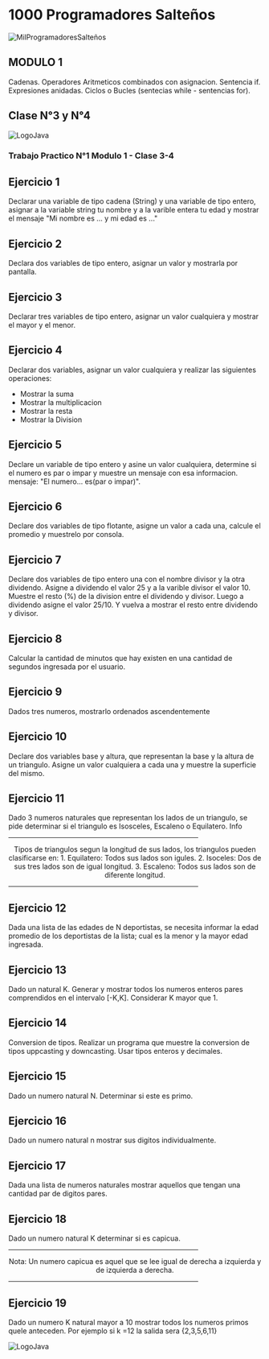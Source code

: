 
# 1000 Programadores Salteños
![MilProgramadoresSalteños](https://yt3.ggpht.com/nOWBL1Um0OIYNdmqW234zI1yxFbzgOiLR_2_fVBFb-c4mlNX0gq1KjIITaj5mywt5lZwy53Rgkc=s176-c-k-c0x00ffffff-no-rj)

## MODULO 1
Cadenas. Operadores Aritmeticos combinados con asignacion. Sentencia if. Expresiones anidadas. Ciclos o Bucles (sentecias while - sentencias for).

## Clase N°3 y N°4
![LogoJava](https://dev.java/assets/images/java-logo-vert-blk.png)

### Trabajo Practico N°1 Modulo 1 - Clase 3-4

## Ejercicio 1
Declarar una variable de tipo cadena (String) y una variable de tipo entero, asignar a la variable string tu nombre y a la varible entera tu edad y mostrar 
el mensaje "Mi nombre es ... y mi edad es ..."

## Ejercicio 2
Declara dos variables de tipo entero, asignar un valor y mostrarla por pantalla.

## Ejercicio 3
Declarar tres variables de tipo entero, asignar un valor cualquiera y mostrar el mayor y el menor.

## Ejercicio 4
Declarar dos variables, asignar un valor cualquiera y realizar las siguientes operaciones:
* Mostrar la suma
* Mostrar la multiplicacion
* Mostrar la resta
* Mostrar la Division


## Ejercicio 5
Declare un variable de tipo entero y asine un valor cualquiera, determine si el numero es par o impar y muestre un mensaje con esa informacion. mensaje: 
"El numero... es(par o impar)".

## Ejercicio 6
Declare  dos variables de tipo flotante, asigne un valor a cada una, calcule el promedio y muestrelo por consola.

## Ejercicio 7
Declare dos variables de tipo entero una con el nombre divisor y la otra dividendo. Asigne a dividendo el valor 25 y a la varible divisor el valor 10. Muestre
el resto (%) de la division entre el dividendo y divisor. Luego a dividendo asigne el valor 25/10. Y vuelva a mostrar el resto entre dividendo y divisor.

## Ejercicio 8
Calcular la cantidad de minutos que hay existen en una cantidad de segundos ingresada por el usuario.

## Ejercicio 9
Dados tres numeros, mostrarlo ordenados ascendentemente

## Ejercicio 10
Declare dos variables base y altura, que representan la base y la altura de un triangulo. Asigne un valor cualquiera  a cada una y muestre la superficie del mismo.

## Ejercicio 11
Dado 3 numeros naturales que representan los lados de un triangulo, se pide determinar si el triangulo es Isosceles, Escaleno o Equilatero.
Info
<hr width="75%">
  <p align="center">
   Tipos de triangulos segun la longitud de sus lados, los triangulos pueden clasificarse en:
  1. Equilatero: Todos sus lados son igules.
  2. Isoceles: Dos de sus tres lados son de igual longitud.
  3. Escaleno: Todos sus lados son de diferente longitud.
  </p>
<hr width="75%">


## Ejercicio 12
Dada una lista de las edades de N deportistas, se necesita informar la edad promedio de los deportistas de la lista; cual es la menor y la  mayor edad ingresada.

## Ejercicio 13
Dado un natural K. Generar y mostrar todos los numeros enteros pares comprendidos en el intervalo [-K,K]. Considerar K mayor que 1.

## Ejercicio 14
Conversion de tipos. Realizar un programa que muestre la conversion de tipos uppcasting y downcasting. Usar tipos enteros y decimales.

## Ejercicio 15
Dado un numero natural N. Determinar si este es primo.

## Ejercicio 16
Dado un numero natural n mostrar sus digitos individualmente.

## Ejercicio 17
Dada una lista de numeros naturales mostrar aquellos que tengan una cantidad par de digitos pares.

## Ejercicio 18
Dado un numero natural K determinar si es capicua.
<hr width="75%">
  <p align="center">
  Nota: Un numero capicua es aquel que se lee igual de derecha a izquierda y de izquierda a derecha.
  </p>
<hr width="75%">

## Ejercicio 19
Dado un numero K natural mayor a 10 mostrar todos los numeros primos quele anteceden. Por ejemplo si k =12 la salida sera {2,3,5,6,11}


![LogoJava](https://anthoncode.com/wp-content/uploads/2019/01/github-octocat-logo-png.png)
